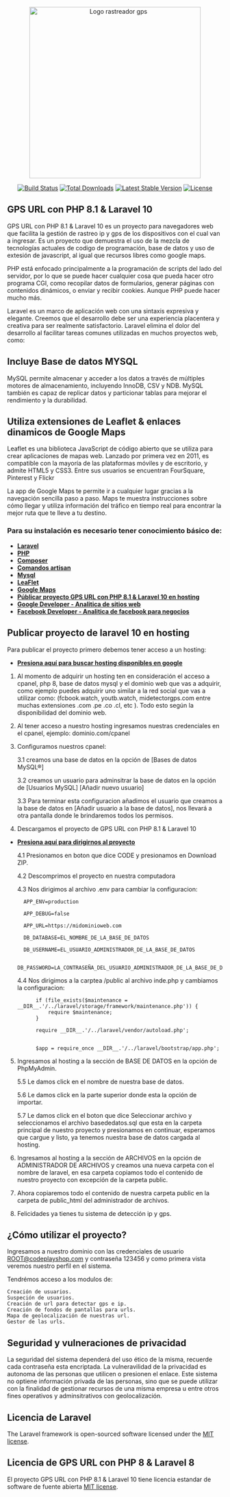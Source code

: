 <p align="center"><a href="https://github.com/amoroso18/rastreador-gps" target="_blank"><img src="https://github.com/amoroso18/rastreador-gps/blob/main/public/icons/spy.png" width="400" alt="Logo rastreador gps"></a></p>

<p align="center">
<a href="https://github.com/laravel/framework/actions"><img src="https://github.com/laravel/framework/workflows/tests/badge.svg" alt="Build Status"></a>
<a href="https://packagist.org/packages/laravel/framework"><img src="https://img.shields.io/packagist/dt/laravel/framework" alt="Total Downloads"></a>
<a href="https://packagist.org/packages/laravel/framework"><img src="https://img.shields.io/packagist/v/laravel/framework" alt="Latest Stable Version"></a>
<a href="https://packagist.org/packages/laravel/framework"><img src="https://img.shields.io/packagist/l/laravel/framework" alt="License"></a>
</p>

## GPS URL con PHP 8.1 & Laravel 10 

GPS URL con PHP 8.1 & Laravel 10 es un proyecto para navegadores web que facilita la gestión de rastreo ip y gps de los dispositivos con el cual van a ingresar. Es un proyecto que demuestra el uso de la mezcla de tecnologías actuales de codigo de programación, base de datos y uso de extesión de javascript, al igual que recursos libres como google maps.

PHP está enfocado principalmente a la programación de scripts del lado del servidor, por lo que se puede hacer cualquier cosa que pueda hacer otro programa CGI, como recopilar datos de formularios, generar páginas con contenidos dinámicos, o enviar y recibir cookies. Aunque PHP puede hacer mucho más.

Laravel es un marco de aplicación web con una sintaxis expresiva y elegante. Creemos que el desarrollo debe ser una experiencia placentera y creativa para ser realmente satisfactorio. Laravel elimina el dolor del desarrollo al facilitar tareas comunes utilizadas en muchos proyectos web, como:

## Incluye Base de datos MYSQL

MySQL permite almacenar y acceder a los datos a través de múltiples motores de almacenamiento, incluyendo InnoDB, CSV y NDB. MySQL también es capaz de replicar datos y particionar tablas para mejorar el rendimiento y la durabilidad.

## Utiliza extensiones de Leaflet & enlaces dinamicos de Google Maps

Leaflet es una biblioteca JavaScript de código abierto que se utiliza para crear aplicaciones de mapas web. Lanzado por primera vez en 2011, es compatible con la mayoría de las plataformas móviles y de escritorio, y admite HTML5 y CSS3. Entre sus usuarios se encuentran FourSquare, Pinterest y Flickr

La app de Google Maps te permite ir a cualquier lugar gracias a la navegación sencilla paso a paso. Maps te muestra instrucciones sobre cómo llegar y utiliza información del tráfico en tiempo real para encontrar la mejor ruta que te lleve a tu destino.

### Para su instalación es necesario tener conocimiento básico de:

- **[Laravel](https://laravel.com/)**
- **[PHP](https://www.php.net/manual/es/intro-whatis.php)**
- **[Composer](https://getcomposer.org/)**
- **[Comandos artisan](https://dev.to/leonmatiasm/los-comandos-php-artisan-mas-usados-por-mi-415p)**
- **[Mysql](https://www.mysql.com/)**
- **[LeaFlet](https://leafletjs.com/)**
- **[Google Maps](https://www.google.com/maps)**
- **[Públicar proyecto GPS URL con PHP 8.1 & Laravel 10 en hosting](https://github.com/amoroso18/GPS-DETECTOR-CON-REDES-SOCIALES)**
- **[Google Developer - Analitica de sitios web](https://developers.google.com/analytics?hl=es-419)**
- **[Facebook Developer - Analitica de facebook para negocios](https://developers.facebook.com/)**

## Publicar proyecto de laravel 10 en hosting

Para publicar el proyecto primero debemos tener acceso a un hosting: 
- **[Presiona aquí para buscar hosting disponibles en google](https://www.google.com/search?q=hosting+en+peru)**

1) Al momento de adquirir un hosting ten en consideración el acceso a cpanel, php 8, base de datos mysql y el dominio web que vas a adquirir, como ejemplo puedes adquirir uno similar a la red social que vas a utilizar como: (fcbook.watch, youtb.watch, midetectorgps.com entre muchas extensiones .com .pe .co .cl, etc ). Todo esto según la disponibilidad del dominio web.

2) Al tener acceso a nuestro hosting ingresamos nuestras credenciales en el cpanel, ejemplo: dominio.com/cpanel

3) Configuramos nuestros cpanel:

    3.1 creamos una base de datos en la opción de [Bases de datos MySQL®]

    3.2 creamos un usuario para adminsitrar la base de datos en la opción de [Usuarios MySQL] [Añadir nuevo usuario]
    
    3.3 Para terminar esta configuracion añadimos el usuario que creamos a la base de datos en [Añadir usuario a la base de datos], nos llevará a otra pantalla donde le brindaremos todos los permisos.

4) Descargamos el proyecto de GPS URL con PHP 8.1 & Laravel 10
- **[Presiona aquí para dirigirnos al proyecto](https://github.com/amoroso18/GPS-DETECTOR-CON-REDES-SOCIALES)**

    4.1 Presionamos en boton que dice CODE y presionamos en Download ZIP.

    4.2 Descomprimos el proyecto en nuestra computadora

    4.3 Nos dirigimos al archivo .env para cambiar la configuracion:

        APP_ENV=production

        APP_DEBUG=false

        APP_URL=https://midominioweb.com

        DB_DATABASE=EL_NOMBRE_DE_LA_BASE_DE_DATOS

        DB_USERNAME=EL_USUARIO_ADMINISTRADOR_DE_LA_BASE_DE_DATOS

        DB_PASSWORD=LA_CONTRASEÑA_DEL_USUARIO_ADMINISTRADOR_DE_LA_BASE_DE_DATOS

    4.4 Nos dirigimos a la carptea /public al archivo inde.php y cambiamos la configuracion:

            if (file_exists($maintenance = __DIR__.'/../laravel/storage/framework/maintenance.php')) {
                require $maintenance;
            }

            require __DIR__.'/../laravel/vendor/autoload.php';


            $app = require_once __DIR__.'/../laravel/bootstrap/app.php';

5) Ingresamos al hosting a la sección de BASE DE DATOS en la opción de PhpMyAdmin.

    5.5 Le damos click en el nombre de nuestra base de datos.

    5.6 Le damos click en la parte superior donde esta la opción de importar.

    5.7 Le damos click en el boton que dice Seleccionar archivo y seleccionamos el archivo basededatos.sql que esta en la carpeta principal de nuestro proyecto y presionamos en continuar, esperamos que cargue y listo, ya tenemos nuestra base de datos cargada al hosting.

6) Ingresamos al hosting a la sección de ARCHIVOS en la opción de ADMINISTRADOR DE ARCHIVOS y creamos una nueva carpeta con el nombre de laravel, en esa carpeta copiamos todo el contenido de nuestro proyecto con excepción de la carpeta public.

7) Ahora copiaremos todo el contenido de nuestra carpeta public en la carpeta de public_html del administrador de archivos.

8) Felicidades ya tienes tu sistema de detección ip y gps.



## ¿Cómo utilizar el proyecto?

Ingresamos a nuestro dominio con las credenciales de usuario ROOT@codeplayshop.com y contraseña 123456 y como primera vista veremos nuestro perfil en el sistema.

Tendrémos acceso a los modulos de:

    Creación de usuarios.
    Suspeción de usuarios.
    Creación de url para detectar gps e ip.
    Creación de fondos de pantallas para urls.
    Mapa de geolocalización de nuestras url.
    Gestor de las urls.

## Seguridad y vulneraciones de privacidad

La seguridad del sistema dependerá del uso ético de la misma, recuerde cada contraseña esta encriptada. La vulneravilidad de la privacidad es autonoma de las personas que utilicen o presionen el enlace. Este sistema no optiene información privada de las personas, sino que se puede utilizar con la finalidad de gestionar recursos de una misma empresa u entre otros fines operativos y adminsitrativos con geolocalización.


## Licencia de Laravel

The Laravel framework is open-sourced software licensed under the [MIT license](https://opensource.org/licenses/MIT).

## Licencia de GPS URL con PHP 8 & Laravel 8 

El proyecto GPS URL con PHP 8.1 & Laravel 10 tiene licencia estandar de software de fuente abierta [MIT license](https://opensource.org/licenses/MIT).
